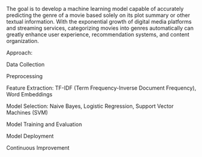 The goal is to develop a machine learning model capable of accurately predicting the genre of a movie based solely on its plot summary or other textual information. With the exponential growth of digital media platforms and streaming services, categorizing movies into genres automatically can greatly enhance user experience, recommendation systems, and content organization.

Approach:

Data Collection

Preprocessing

Feature Extraction:
TF-IDF (Term Frequency-Inverse Document Frequency),
Word Embeddings

Model Selection:
Naive Bayes,
Logistic Regression,
Support Vector Machines (SVM)

Model Training and Evaluation 

Model Deployment

Continuous Improvement
